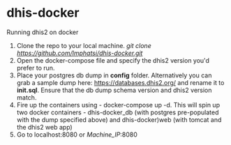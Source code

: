 # dhis-docker
Running dhis2 on docker

1. Clone the repo to your local machine. *git clone https://github.com/lmphatsi/dhis-docker.git*
2. Open the docker-compose file and specify the dhis2 version you'd prefer to run.
3. Place your postgres db dump in **config** folder. Alternatively you can grab a sample dump here: https://databases.dhis2.org/ and rename it to **init.sql**. Ensure that the db dump schema version and dhis2 version match. 
4. Fire up the containers using - docker-compose up -d. This will spin up two docker containers - dhis-docker_db (with postgres pre-populated with the dump specified above) and dhis-docker)web (with tomcat and the dhis2 web app)
5. Go to localhost:8080 or *Machine_IP*:8080
